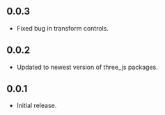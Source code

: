 ## 0.0.3

* Fixed bug in transform controls.

## 0.0.2

* Updated to newest version of three_js packages.

## 0.0.1

* Initial release.